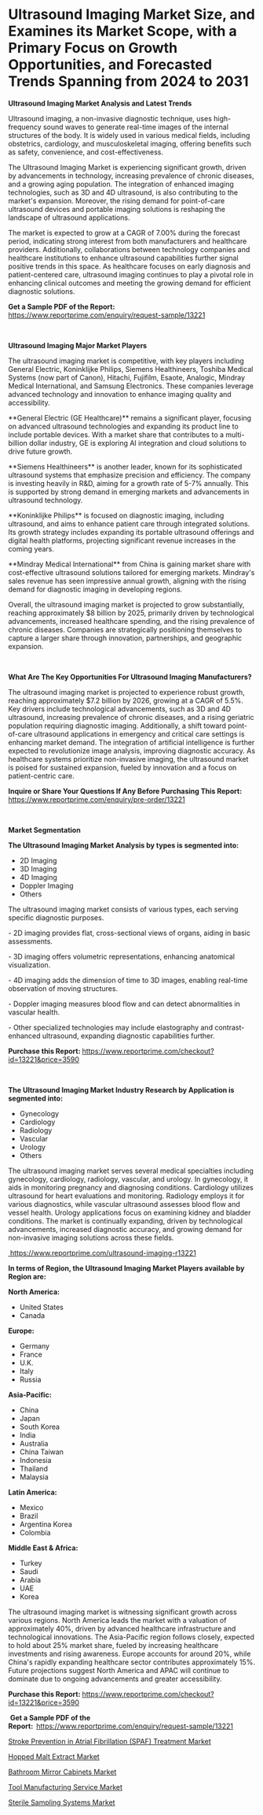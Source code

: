 <p><h1>Ultrasound Imaging Market Size, and Examines its Market Scope, with a Primary Focus on Growth Opportunities, and Forecasted Trends Spanning from 2024 to 2031</h1></p><p><strong>Ultrasound Imaging Market Analysis and Latest Trends</strong></p>
<p><p>Ultrasound imaging, a non-invasive diagnostic technique, uses high-frequency sound waves to generate real-time images of the internal structures of the body. It is widely used in various medical fields, including obstetrics, cardiology, and musculoskeletal imaging, offering benefits such as safety, convenience, and cost-effectiveness. </p><p>The Ultrasound Imaging Market is experiencing significant growth, driven by advancements in technology, increasing prevalence of chronic diseases, and a growing aging population. The integration of enhanced imaging technologies, such as 3D and 4D ultrasound, is also contributing to the market's expansion. Moreover, the rising demand for point-of-care ultrasound devices and portable imaging solutions is reshaping the landscape of ultrasound applications.</p><p>The market is expected to grow at a CAGR of 7.00% during the forecast period, indicating strong interest from both manufacturers and healthcare providers. Additionally, collaborations between technology companies and healthcare institutions to enhance ultrasound capabilities further signal positive trends in this space. As healthcare focuses on early diagnosis and patient-centered care, ultrasound imaging continues to play a pivotal role in enhancing clinical outcomes and meeting the growing demand for efficient diagnostic solutions.</p></p>
<p><strong>Get a Sample PDF of the Report:&nbsp;</strong> <a href="https://www.reportprime.com/enquiry/request-sample/13221">https://www.reportprime.com/enquiry/request-sample/13221</a></p>
<p>&nbsp;</p>
<p><strong>Ultrasound Imaging Major Market Players</strong></p>
<p><p>The ultrasound imaging market is competitive, with key players including General Electric, Koninklijke Philips, Siemens Healthineers, Toshiba Medical Systems (now part of Canon), Hitachi, Fujifilm, Esaote, Analogic, Mindray Medical International, and Samsung Electronics. These companies leverage advanced technology and innovation to enhance imaging quality and accessibility.</p><p>**General Electric (GE Healthcare)** remains a significant player, focusing on advanced ultrasound technologies and expanding its product line to include portable devices. With a market share that contributes to a multi-billion dollar industry, GE is exploring AI integration and cloud solutions to drive future growth.</p><p>**Siemens Healthineers** is another leader, known for its sophisticated ultrasound systems that emphasize precision and efficiency. The company is investing heavily in R&D, aiming for a growth rate of 5-7% annually. This is supported by strong demand in emerging markets and advancements in ultrasound technology.</p><p>**Koninklijke Philips** is focused on diagnostic imaging, including ultrasound, and aims to enhance patient care through integrated solutions. Its growth strategy includes expanding its portable ultrasound offerings and digital health platforms, projecting significant revenue increases in the coming years.</p><p>**Mindray Medical International** from China is gaining market share with cost-effective ultrasound solutions tailored for emerging markets. Mindray's sales revenue has seen impressive annual growth, aligning with the rising demand for diagnostic imaging in developing regions.</p><p>Overall, the ultrasound imaging market is projected to grow substantially, reaching approximately $8 billion by 2025, primarily driven by technological advancements, increased healthcare spending, and the rising prevalence of chronic diseases. Companies are strategically positioning themselves to capture a larger share through innovation, partnerships, and geographic expansion.</p></p>
<p>&nbsp;</p>
<p><strong>What Are The Key Opportunities For Ultrasound Imaging Manufacturers?</strong></p>
<p><p>The ultrasound imaging market is projected to experience robust growth, reaching approximately $7.2 billion by 2026, growing at a CAGR of 5.5%. Key drivers include technological advancements, such as 3D and 4D ultrasound, increasing prevalence of chronic diseases, and a rising geriatric population requiring diagnostic imaging. Additionally, a shift toward point-of-care ultrasound applications in emergency and critical care settings is enhancing market demand. The integration of artificial intelligence is further expected to revolutionize image analysis, improving diagnostic accuracy. As healthcare systems prioritize non-invasive imaging, the ultrasound market is poised for sustained expansion, fueled by innovation and a focus on patient-centric care.</p></p>
<p><strong>Inquire or Share Your Questions If Any Before Purchasing This Report:</strong> <a href="https://www.reportprime.com/enquiry/pre-order/13221">https://www.reportprime.com/enquiry/pre-order/13221</a></p>
<p>&nbsp;</p>
<p><strong>Market Segmentation</strong></p>
<p><strong>The Ultrasound Imaging Market Analysis by types is segmented into:</strong></p>
<p><ul><li>2D Imaging</li><li>3D Imaging</li><li>4D Imaging</li><li>Doppler Imaging</li><li>Others</li></ul></p>
<p><p>The ultrasound imaging market consists of various types, each serving specific diagnostic purposes. </p><p>- 2D imaging provides flat, cross-sectional views of organs, aiding in basic assessments. </p><p>- 3D imaging offers volumetric representations, enhancing anatomical visualization. </p><p>- 4D imaging adds the dimension of time to 3D images, enabling real-time observation of moving structures. </p><p>- Doppler imaging measures blood flow and can detect abnormalities in vascular health. </p><p>- Other specialized technologies may include elastography and contrast-enhanced ultrasound, expanding diagnostic capabilities further.</p></p>
<p><strong>Purchase this Report:&nbsp;</strong><a href="https://www.reportprime.com/checkout?id=13221&price=3590">https://www.reportprime.com/checkout?id=13221&price=3590</a></p>
<p>&nbsp;</p>
<p><strong>The Ultrasound Imaging Market Industry Research by Application is segmented into:</strong></p>
<p><ul><li>Gynecology</li><li>Cardiology</li><li>Radiology</li><li>Vascular</li><li>Urology</li><li>Others</li></ul></p>
<p><p>The ultrasound imaging market serves several medical specialties including gynecology, cardiology, radiology, vascular, and urology. In gynecology, it aids in monitoring pregnancy and diagnosing conditions. Cardiology utilizes ultrasound for heart evaluations and monitoring. Radiology employs it for various diagnostics, while vascular ultrasound assesses blood flow and vessel health. Urology applications focus on examining kidney and bladder conditions. The market is continually expanding, driven by technological advancements, increased diagnostic accuracy, and growing demand for non-invasive imaging solutions across these fields.</p></p>
<p><a href="https://www.reportprime.com/ultrasound-imaging-r13221">&nbsp;https://www.reportprime.com/ultrasound-imaging-r13221</a></p>
<p><strong>In terms of Region, the Ultrasound Imaging Market Players available by Region are:</strong></p>
<p>
    <p> <strong> North America: </strong>
        <ul>
            <li>United States</li>
            <li>Canada</li>
        </ul>
        </p> 
    <p> <strong> Europe: </strong>
        <ul>
            <li>Germany</li>
            <li>France</li>
            <li>U.K.</li>
            <li>Italy</li>
            <li>Russia</li>
        </ul>
        </p> 
    <p> <strong> Asia-Pacific: </strong>
        <ul>
            <li>China</li>
            <li>Japan</li>
            <li>South Korea</li>
            <li>India</li>
            <li>Australia</li>
            <li>China Taiwan</li>
            <li>Indonesia</li>
            <li>Thailand</li>
            <li>Malaysia</li>
        </ul>
        </p> 
    <p> <strong> Latin America: </strong>
        <ul>
            <li>Mexico</li>
            <li>Brazil</li>
            <li>Argentina Korea</li>
            <li>Colombia</li>
        </ul>
        </p> 
    <p> <strong> Middle East & Africa: </strong>
        <ul>
            <li>Turkey</li>
            <li>Saudi</li>
            <li>Arabia</li>
            <li>UAE</li>
            <li>Korea</li>
        </ul>
    </p>
    </p>
<p><p>The ultrasound imaging market is witnessing significant growth across various regions. North America leads the market with a valuation of approximately 40%, driven by advanced healthcare infrastructure and technological innovations. The Asia-Pacific region follows closely, expected to hold about 25% market share, fueled by increasing healthcare investments and rising awareness. Europe accounts for around 20%, while China's rapidly expanding healthcare sector contributes approximately 15%. Future projections suggest North America and APAC will continue to dominate due to ongoing advancements and greater accessibility.</p></p>
<p><strong>Purchase this Report: </strong><a href="https://www.reportprime.com/checkout?id=13221&price=3590">https://www.reportprime.com/checkout?id=13221&price=3590</a></p>
<p>&nbsp;<strong>Get a Sample PDF of the Report:&nbsp;&nbsp;</strong><a href="https://www.reportprime.com/enquiry/request-sample/13221">https://www.reportprime.com/enquiry/request-sample/13221</a></p>
<p><strong></strong></p>
<p><p><a href="https://medium.com/@diane.macle6776/stroke-prevention-in-atrial-fibrillation-spaf-treatment-market-size-is-growing-at-cagr-of-9-5-b92111b2884f">Stroke Prevention in Atrial Fibrillation (SPAF) Treatment Market</a></p><p><a href="https://www.linkedin.com/pulse/hopped-malt-extract-market-trends-focusing-insight-forecast-l3psf?trackingId=KxzXZuhtSUu9%2Br26Lvogvw%3D%3D">Hopped Malt Extract Market</a></p><p><a href="https://www.linkedin.com/pulse/bathroom-mirror-cabinets-market-forecasts-trends-impact-analysis-4lyre?trackingId=puRIISpTTF%2BN%2FAo6pduuhw%3D%3D">Bathroom Mirror Cabinets Market</a></p><p><a href="https://issuu.com/reportprime-2/docs/tool-manufacturing-service-market-s_fa12574005090b">Tool Manufacturing Service Market</a></p><p><a href="https://medium.com/@diane.macle6776/sterile-sampling-systems-market-trends-and-regional-insights-forecasted-for-period-from-2024-to-fce5d39f98e6">Sterile Sampling Systems Market</a></p></p>